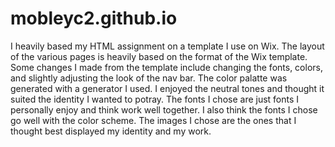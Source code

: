 # mobleyc2.github.io
I heavily based my HTML assignment on a template I use on Wix. The layout of the various pages is heavily based on the format of the Wix template.
Some changes I made from the template include changing the fonts, colors, and slightly adjusting the look of the nav bar. 
The color palatte was generated with a generator I used. I enjoyed the neutral tones and thought it suited the identity I wanted to potray. 
The fonts I chose are just fonts I personally enjoy and think work well together. I also think the fonts I chose go well with the color scheme. 
The images I chose are the ones that I thought best displayed my identity and my work. 

